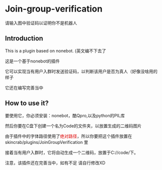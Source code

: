 # Join-group-verification

请输入图中验证码以证明你不是机器人

## Introduction

This is a plugin based on nonebot. (英文编不下去了

这是一个基于nonebot的插件

它可以实现当有用户入群时发送验证码，以判断该用户是否为真人（好像没啥用的样子


它还在编写完善当中

## How to use it?

要使用它，你必须安装：nonebot，酷Qpro,以及python的PIL库

然后你要在C盘下创建一个名为Code的文件夹，以放置生成的二维码图片

由于插件中的字体路径使用了<font color="#dd0000">绝对路径</font>，所以你要把这个插件放置在 skincrab/plugins/JoinGroupVerification 里

接着当有用户入群时，它将自动生成一个二维码，放置于C://code/下。

注意，该插件还在完善当中，如有不足 请自行修改XD
